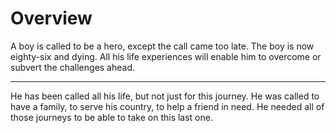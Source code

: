 # Overview

A boy is called to be a hero, except the call came too late. The boy is now
eighty-six and dying. All his life experiences will enable him to overcome or
subvert the challenges ahead.

---

He has been called all his life, but not just for this journey. He was called to
have a family, to serve his country, to help a friend in need. He needed all of
those journeys to be able to take on this last one.

